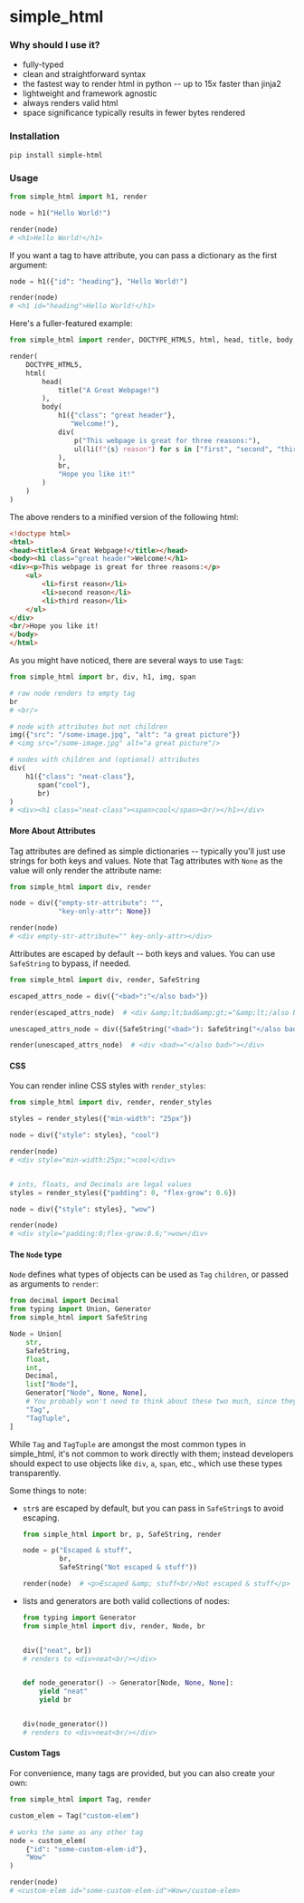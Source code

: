 # simple_html

### Why should I use it?
- fully-typed
- clean and straightforward syntax
- the fastest way to render html in python -- up to 15x faster than jinja2  
- lightweight and framework agnostic
- always renders valid html
- space significance typically results in fewer bytes rendered


### Installation
`pip install simple-html`


### Usage

```python
from simple_html import h1, render

node = h1("Hello World!")

render(node)  
# <h1>Hello World!</h1> 
```

If you want a tag to have attribute, you can pass a dictionary as the first argument: 
```python
node = h1({"id": "heading"}, "Hello World!")

render(node)  
# <h1 id="heading">Hello World!</h1> 
```

Here's a fuller-featured example:
```python
from simple_html import render, DOCTYPE_HTML5, html, head, title, body, h1, div, p, br, ul, li

render(
    DOCTYPE_HTML5,
    html(
        head(
            title("A Great Webpage!")
        ),
        body(
            h1({"class": "great header"},
               "Welcome!"),
            div(
                p("This webpage is great for three reasons:"),
                ul(li(f"{s} reason") for s in ["first", "second", "third"]),
            ),
            br,
            "Hope you like it!"
        )
    )
)

```
The above renders to a minified version of the following html:
```html
<!doctype html>
<html>
<head><title>A Great Webpage!</title></head>
<body><h1 class="great header">Welcome!</h1>
<div><p>This webpage is great for three reasons:</p>
    <ul>
        <li>first reason</li>
        <li>second reason</li>
        <li>third reason</li>
    </ul>
</div>
<br/>Hope you like it!
</body>
</html>
```

As you might have noticed, there are several ways to use `Tag`s:
```python
from simple_html import br, div, h1, img, span

# raw node renders to empty tag
br
# <br/>

# node with attributes but not children
img({"src": "/some-image.jpg", "alt": "a great picture"})
# <img src="/some-image.jpg" alt="a great picture"/>

# nodes with children and (optional) attributes
div(
    h1({"class": "neat-class"}, 
       span("cool"),
       br)
)
# <div><h1 class="neat-class"><span>cool</span><br/></h1></div>
```

#### More About Attributes

Tag attributes are defined as simple dictionaries -- typically you'll just use strings for both keys and values. Note 
that Tag attributes with `None` as the value will only render the attribute name:
```python
from simple_html import div, render

node = div({"empty-str-attribute": "", 
            "key-only-attr": None})

render(node)
# <div empty-str-attribute="" key-only-attr></div>
```

Attributes are escaped by default -- both keys and values. You can use `SafeString` to bypass, if needed.

```python
from simple_html import div, render, SafeString

escaped_attrs_node = div({"<bad>":"</also bad>"})

render(escaped_attrs_node)  # <div &amp;lt;bad&amp;gt;="&amp;lt;/also bad&amp;gt;"></div>

unescaped_attrs_node = div({SafeString("<bad>"): SafeString("</also bad>")})

render(unescaped_attrs_node)  # <div <bad>="</also bad>"></div>
```

#### CSS

You can render inline CSS styles with `render_styles`:
```python
from simple_html import div, render, render_styles

styles = render_styles({"min-width": "25px"})

node = div({"style": styles}, "cool")

render(node)
# <div style="min-width:25px;">cool</div>


# ints, floats, and Decimals are legal values
styles = render_styles({"padding": 0, "flex-grow": 0.6})

node = div({"style": styles}, "wow")

render(node)
# <div style="padding:0;flex-grow:0.6;">wow</div>
```

#### The `Node` type

`Node` defines what types of objects can be used as `Tag` `children`, or passed as arguments to `render`:

```python
from decimal import Decimal
from typing import Union, Generator
from simple_html import SafeString

Node = Union[
    str,
    SafeString, 
    float,
    int,
    Decimal,
    list["Node"],
    Generator["Node", None, None],
    # You probably won't need to think about these two much, since they are mainly internal to the library
    "Tag", 
    "TagTuple",
]
```
While `Tag` and `TagTuple` are amongst the most common types in simple_html, it's not common to work directly with them; instead developers
should expect to use objects like `div`, `a`, `span`, etc., which use these types transparently. 

Some things to note:

- `str`s are escaped by default, but you can pass in `SafeString`s to avoid escaping.
    ```python
    from simple_html import br, p, SafeString, render

    node = p("Escaped & stuff",
             br,
             SafeString("Not escaped & stuff"))

    render(node)  # <p>Escaped &amp; stuff<br/>Not escaped & stuff</p> 
    ```

- lists and generators are both valid collections of nodes:
    ```python
    from typing import Generator
    from simple_html import div, render, Node, br

  
    div(["neat", br])
    # renders to <div>neat<br/></div>


    def node_generator() -> Generator[Node, None, None]:
        yield "neat"
        yield br


    div(node_generator())
    # renders to <div>neat<br/></div>
    ```

#### Custom Tags

For convenience, many tags are provided, but you can also create your own:

```python
from simple_html import Tag, render

custom_elem = Tag("custom-elem")

# works the same as any other tag
node = custom_elem(
    {"id": "some-custom-elem-id"},
    "Wow"
)

render(node)
# <custom-elem id="some-custom-elem-id">Wow</custom-elem>
```
